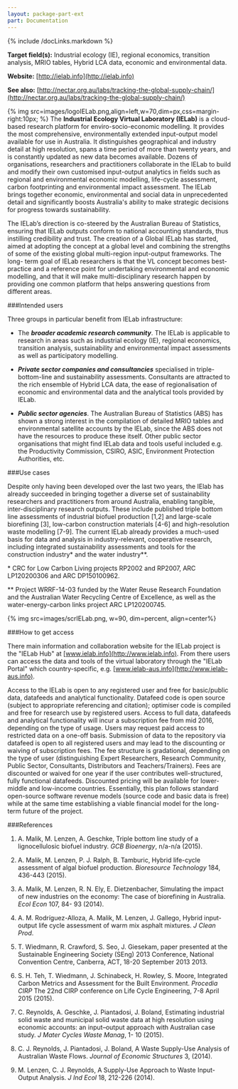 ```yaml
---
layout: package-part-ext
part: Documentation
---
```

{% include /docLinks.markdown %}
  

**Target field(s):** Industrial ecology (IE), regional economics, transition analysis, MRIO tables, 
Hybrid LCA data, economic and environmental data.

**Website:**  [http://ielab.info](http://ielab.info)

**See also:** [http://nectar.org.au/labs/tracking-the-global-supply-chain/](http://nectar.org.au/labs/tracking-the-global-supply-chain/)

{% img src=images/logoIELab.png,align=left,w=70,dim=px,css=margin-right:10px; %}
The **Industrial Ecology Virtual Laboratory (IELab)** is a cloud-based research platform 
for enviro-socio-economic modelling. It provides the most comprehensive, 
environmentally extended input-output model available for use in Australia. It 
distinguishes geographical and industry detail at high resolution, spans a time period of 
more than twenty years, and is constantly updated as new data becomes available. 
Dozens of organisations, researchers and practitioners collaborate in the IELab to build 
and modify their own customised input-output analytics in fields such as regional and 
environmental economic modelling, life-cycle assessment, carbon footprinting and 
environmental impact assessment. The IELab brings together economic, environmental 
and social data in unprecedented detail and significantly boosts Australia's ability to 
make strategic decisions for progress towards sustainability.

The IELab’s direction is co-steered by the Australian Bureau of Statistics, ensuring that 
IELab outputs conform to national accounting standards, thus instilling credibility and 
trust. The creation of a Global IELab has started, aimed at adopting the concept at a 
global level and combining the strengths of some of the existing global multi-region 
input-output frameworks. The long- term goal of IELab researchers is that the VL 
concept becomes best-practice and a reference point for undertaking environmental 
and economic modelling, and that it will make multi-disciplinary research happen by 
providing one common platform that helps answering questions from different areas.


###Intended users

Three groups in particular benefit from IELab infrastructure:

* The ***broader academic research community***. The IELab is applicable to research in 
areas such as industrial ecology (IE), regional economics, transition analysis, 
sustainability and environmental impact assessments as well as participatory 
modelling.

* ***Private sector companies and consultancies*** specialised in triple-bottom-line and 
sustainability assessments. Consultants are attracted to the rich ensemble of Hybrid 
LCA data, the ease of regionalisation of economic and environmental data and the 
analytical tools provided by IELab. 

* ***Public sector agencies***. The Australian Bureau of Statistics (ABS) has shown a strong 
interest in the compilation of detailed MRIO tables and environmental satellite 
accounts by the IELab, since the ABS does not have the resources to produce these 
itself. Other public sector organisations that might find IELab data and tools useful 
included e.g. the Productivity Commission, CSIRO, ASIC, Environment Protection 
Authorities, etc.

###Use cases

Despite only having been developed over the last two years, the IElab has already 
succeeded in bringing together a diverse set of sustainability researchers and 
practitioners from around Australia, enabling tangible, inter-disciplinary research 
outputs. These include published triple bottom line assessments of industrial biofuel 
production [1,2] and large-scale biorefining [3], low-carbon construction materials [4-6] 
and high-resolution waste modelling [7-9]. The current IELab already provides a much-used basis for 
data and analysis in industry-relevant, cooperative research, including integrated 
sustainability assessments and tools for the construction industry\* and the water 
industry\*\*.

\* CRC for Low Carbon Living projects RP2002 and RP2007, ARC LP120200306 and ARC DP150100962.

\*\* Project WRRF-14-03 funded by the Water Reuse Research Foundation and the Australian Water Recycling Centre of Excellence, 
as well as the water-energy-carbon links project ARC LP120200745.


{% img src=images/scrIELab.png, w=90, dim=percent, align=center%}

###How to get access

There main information and collaboration website for the IELab project is the "IELab 
Hub" at [www.ielab.info](http://www.ielab.info).
From there users can access the data and tools of the virtual 
laboratory through the "IELab Portal" which country-specific, e.g. 
[www.ielab-aus.info](http://www.ielab-aus.info). 

Access to the IELab is open to any registered user and free for basic/public data, 
datafeeds and analytical functionality. Datafeed code is open source (subject to 
appropriate referencing and citation); optimiser code is compiled and free for research 
use by registered users. Access to full data, datafeeds and analytical functionality will 
incur a subscription fee from mid 2016, depending on the type of usage. Users may 
request paid access to restricted data on a one-off basis. Submission of data to the 
repository via datafeed is open to all registered users and may lead to the discounting 
or waiving of subscription fees. The fee structure is gradational, depending on the type 
of user (distinguishing Expert Researchers, Research Community, Public Sector, 
Consultants, Distributors and Teachers/Trainers). Fees are discounted or waived for 
one year if the user contributes well-structured, fully functional datafeeds. Discounted 
pricing will be available for lower-middle and low-income countries.  Essentially, this 
plan follows standard open-source software revenue models (source code and basic 
data is free) while at the same time establishing a viable financial model for the long-
term future of the project.


###References

1. A. Malik, M. Lenzen, A. Geschke, Triple bottom line study of a lignocellulosic biofuel 
industry. *GCB Bioenergy*, n/a-n/a (2015).

2. A. Malik, M. Lenzen, P. J. Ralph, B. Tamburic, Hybrid life-cycle assessment of algal 
biofuel production. *Bioresource Technology* 184, 436-443 (2015).

3. A. Malik, M. Lenzen, R. N. Ely, E. Dietzenbacher, Simulating the impact of new 
industries on the economy: The case of biorefining in Australia. *Ecol Econ* 107, 84-
93 (2014).

4. A. M. Rodríguez-Alloza, A. Malik, M. Lenzen, J. Gallego, Hybrid input-output life cycle 
assessment of warm mix asphalt mixtures. *J Clean Prod*.

5. T. Wiedmann, R. Crawford, S. Seo, J. Giesekam, paper presented at the Sustainable 
Engineering Society (SEng) 2013 Conference, National Convention Centre, 
Canberra, ACT, 18-20 September 2013 2013.

6. S. H. Teh, T. Wiedmann, J. Schinabeck, H. Rowley, S. Moore, Integrated Carbon 
Metrics and Assessment for the Built Environment. *Procedia CIRP* The 22nd CIRP 
conference on Life Cycle Engineering, 7-8 April 2015 (2015).

7. C. Reynolds, A. Geschke, J. Piantadosi, J. Boland, Estimating industrial solid waste 
and municipal solid waste data at high resolution using economic accounts: an 
input–output approach with Australian case study. *J Mater Cycles Waste Manag*, 1-
10 (2015).

8. C. J. Reynolds, J. Piantadosi, J. Boland, A Waste Supply-Use Analysis of Australian 
Waste Flows. *Journal of Economic Structures* 3,  (2014).

9. M. Lenzen, C. J. Reynolds, A Supply-Use Approach to Waste Input-Output Analysis. 
*J Ind Ecol* 18, 212-226 (2014).
